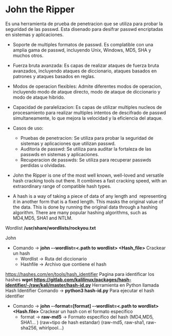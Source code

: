 # John the Ripper

Es una herramienta de prueba de penetracion que se utiliza para probar la seguridad de las passwd. Esta disenado para desifrar passwd encriptadas en sistemas y aplicaciones.

- Soporte de multiples formatos de passwd. Es complatible con una amplia gama de passwd, incluyendo Unix, Windows, MD5, SHA y muchos otros.
- Fuerza bruta avanzada: Es capas de realizar ataques de fuerza bruta avanzados, incluyendo ataques de diccionario, ataques basados en patrones y ataques basados en reglas. 
- Modos de operacion flexibles: Admite diferentes modos de operacion, incluyendo modo de ataque directo, modo de ataque de diccionario y modo de ataque hibrido. 
- Capacidad de paralelizacion: Es capas de utilizar multiples nucleos de procesamiento para realizar multiples intentos de descifrado de passwd simultaneamente, lo que mejora la velocidad y la eficiencia del ataque. 

- Casos de uso: 
	- Pruebas de penetracion: Se utiliza para probar la seguridad de sistemas y aplicaciones que utilizan passwd. 
	- Auditoria de passwd: Se utiliza para auditar la fortaleza de las passwds en sistemas y aplicaciones.
	- Recuperacion de passwds: Se utiliza para recuperar passwds perdidas u olvidadas. 

- John the Ripper is one of the most well known, well-loved and versatile hash cracking tools out there. It combines a fast cracking speed, with an extraordinary range of compatible hash types.

- A hash is a way of taking a piece of data of any length and  representing it in another form that is a fixed length. This masks the original value of the data. This is done by running the original data through a hashing algorithm. There are many popular hashing algorithms, such as MD4,MD5, SHA1 and NTLM.

Wordlist
**/usr/share/wordlists/rockyou.txt**

John 
- Comando -> **john --wordlist=<.path to wordlist> <Hash_file>** Crackear un hash
	- Wordlist -> Ruta del diccionario 
	- Hashfile -> Archivo que contiene el hash

https://hashes.com/en/tools/hash_identifier Pagina para identificar los hashes
**wget https://gitlab.com/kalilinux/packages/hash-identifier/-/raw/kali/master/hash-id.py** Herramienta en Python llamada Hash Identifier
	Comando -> **python3 hash-id.py** Para ejecutar el hash identifier


- Comando -> **john --format=[format] --wordlist=<.path to wordlist> <Hash.file>** Crackear un hash con el formato especifico
	- format -> **raw-md5** -> Formato especifico del hash (MD4,MD5, SHA1... ) (raw=tipo de hash estandar) (raw-md5, raw-sha1, raw-sha256, whirlpool...)



